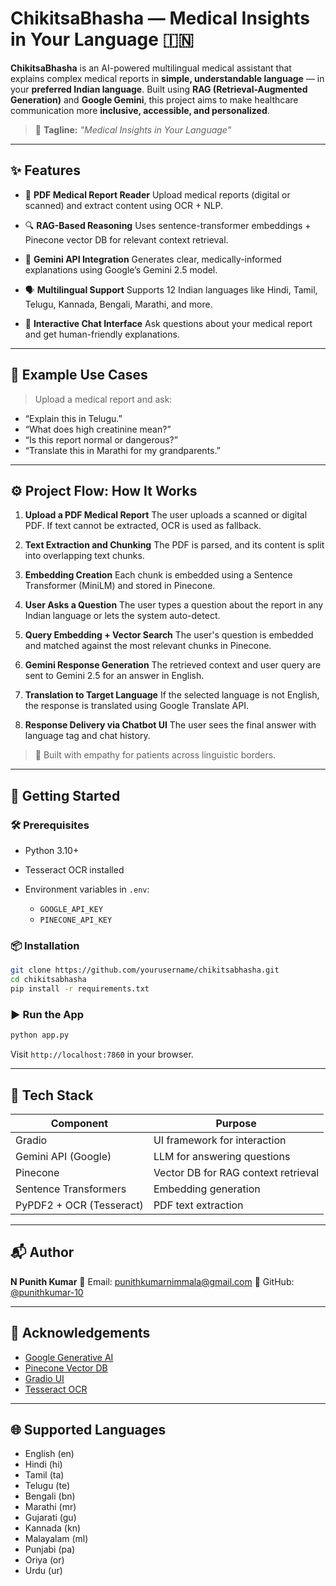 # ChikitsaBhasha — Medical Insights in Your Language 🇮🇳

**ChikitsaBhasha** is an AI-powered multilingual medical assistant that explains complex medical reports in **simple, understandable language** — in your **preferred Indian language**. Built using **RAG (Retrieval-Augmented Generation)** and **Google Gemini**, this project aims to make healthcare communication more **inclusive, accessible, and personalized**.

> 🧠 **Tagline:** *"Medical Insights in Your Language"*

---

## ✨ Features

* 📄 **PDF Medical Report Reader**
  Upload medical reports (digital or scanned) and extract content using OCR + NLP.

* 🔍 **RAG-Based Reasoning**
  Uses sentence-transformer embeddings + Pinecone vector DB for relevant context retrieval.

* 🧠 **Gemini API Integration**
  Generates clear, medically-informed explanations using Google’s Gemini 2.5 model.

* 🗣️ **Multilingual Support**
  Supports 12 Indian languages like Hindi, Tamil, Telugu, Kannada, Bengali, Marathi, and more.

* 💬 **Interactive Chat Interface**
  Ask questions about your medical report and get human-friendly explanations.

---

## 🧪 Example Use Cases

> Upload a medical report and ask:

* “Explain this in Telugu.”
* “What does high creatinine mean?”
* “Is this report normal or dangerous?”
* “Translate this in Marathi for my grandparents.”

---

## ⚙️ Project Flow: How It Works

1. **Upload a PDF Medical Report**
   The user uploads a scanned or digital PDF. If text cannot be extracted, OCR is used as fallback.

2. **Text Extraction and Chunking**
   The PDF is parsed, and its content is split into overlapping text chunks.

3. **Embedding Creation**
   Each chunk is embedded using a Sentence Transformer (MiniLM) and stored in Pinecone.

4. **User Asks a Question**
   The user types a question about the report in any Indian language or lets the system auto-detect.

5. **Query Embedding + Vector Search**
   The user's question is embedded and matched against the most relevant chunks in Pinecone.

6. **Gemini Response Generation**
   The retrieved context and user query are sent to Gemini 2.5 for an answer in English.

7. **Translation to Target Language**
   If the selected language is not English, the response is translated using Google Translate API.

8. **Response Delivery via Chatbot UI**
   The user sees the final answer with language tag and chat history.

> 🔹 Built with empathy for patients across linguistic borders.

---

## 🚀 Getting Started

### 🛠 Prerequisites

* Python 3.10+
* Tesseract OCR installed
* Environment variables in `.env`:

  * `GOOGLE_API_KEY`
  * `PINECONE_API_KEY`

### 📦 Installation

```bash
git clone https://github.com/yourusername/chikitsabhasha.git
cd chikitsabhasha
pip install -r requirements.txt
```

### ▶️ Run the App

```bash
python app.py
```

Visit `http://localhost:7860` in your browser.

---

## 🧰 Tech Stack

| Component                | Purpose                             |
| ------------------------ | ----------------------------------- |
| Gradio                   | UI framework for interaction        |
| Gemini API (Google)      | LLM for answering questions         |
| Pinecone                 | Vector DB for RAG context retrieval |
| Sentence Transformers    | Embedding generation                |
| PyPDF2 + OCR (Tesseract) | PDF text extraction                 |

---

## 📬 Author

**N Punith Kumar**
📧 Email: [punithkumarnimmala@gmail.com](mailto:punithkumarnimmala@gmail.com)
🔗 GitHub: [@punithkumar-10](https://github.com/punithkumar-10)

---

## 🙏 Acknowledgements

* [Google Generative AI](https://ai.google.dev/)
* [Pinecone Vector DB](https://www.pinecone.io/)
* [Gradio UI](https://www.gradio.app/)
* [Tesseract OCR](https://github.com/tesseract-ocr)

---
## 🌐 Supported Languages

* English (en)
* Hindi (hi)
* Tamil (ta)
* Telugu (te)
* Bengali (bn)
* Marathi (mr)
* Gujarati (gu)
* Kannada (kn)
* Malayalam (ml)
* Punjabi (pa)
* Oriya (or)
* Urdu (ur)
